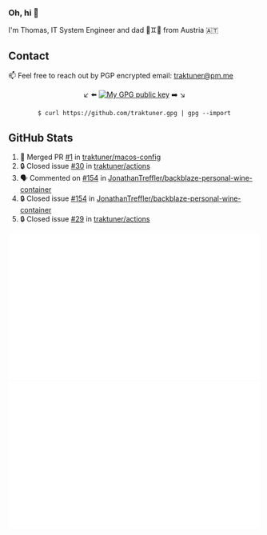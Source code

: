 ### Oh, hi 👋

I'm Thomas, IT System Engineer and dad 👶♊️👶 from Austria 🇦🇹

<!--
**traktuner/traktuner** is a ✨ _special_ ✨ repository because its `README.md` (this file) appears on your GitHub profile.

Here are some ideas to get you started:

- 🔭 I’m currently working on ...
- 🌱 I’m currently learning ...
- 👯 I’m looking to collaborate on ...
- 🤔 I’m looking for help with ...
- 💬 Ask me about ...
- 📫 How to reach me: ...
- 😄 Pronouns: ...
- ⚡ Fun fact: ...
-->

## Contact
📫 Feel free to reach out by PGP encrypted email:
traktuner@pm.me

<div align="center" markdown="1">

↙️ ⬅️ [![My GPG public key](https://img.shields.io/badge/PGP%20public%20key-6D4AFF?style=for-the-badge)](https://github.com/traktuner.gpg) ➡️ ↘️

```shell
$ curl https://github.com/traktuner.gpg | gpg --import
```

</div>

## GitHub Stats
<!--START_SECTION:activity-->
1. 🎉 Merged PR [#1](https://github.com/traktuner/macos-config/pull/1) in [traktuner/macos-config](https://github.com/traktuner/macos-config)
2. 🔒 Closed issue [#30](https://github.com/traktuner/actions/issues/30) in [traktuner/actions](https://github.com/traktuner/actions)
3. 🗣 Commented on [#154](https://github.com/JonathanTreffler/backblaze-personal-wine-container/issues/154#issuecomment-2103923399) in [JonathanTreffler/backblaze-personal-wine-container](https://github.com/JonathanTreffler/backblaze-personal-wine-container)
4. 🔒 Closed issue [#154](https://github.com/JonathanTreffler/backblaze-personal-wine-container/issues/154) in [JonathanTreffler/backblaze-personal-wine-container](https://github.com/JonathanTreffler/backblaze-personal-wine-container)
5. 🔒 Closed issue [#29](https://github.com/traktuner/actions/issues/29) in [traktuner/actions](https://github.com/traktuner/actions)
<!--END_SECTION:activity-->

![](https://github.com/traktuner/traktuner/blob/master/generated/overview.svg)
![](https://github.com/traktuner/traktuner/blob/master/generated/languages.svg)
